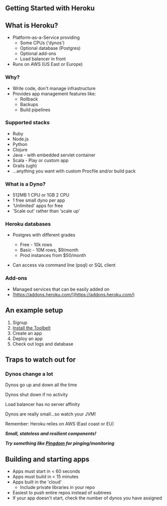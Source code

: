 ## Getting Started with Heroku



## What is Heroku?
- Platform-as-a-Service providing
   - Some CPUs ('dynos')
   - Optional database (Postgres)
   - Optional add-ons
   - Load balancer in front
- Runs on AWS (US East or Europe)


### Why?
- Write code, don't manage infrastructure
- Provides app management features like:
   - Rollback
   - Backups
   - Build pipelines


### Supported stacks
- Ruby
- Node.js
- Python
- Clojure
- Java - with embedded servlet container
- Scala - Play or custom app
- Grails (ugh)
- ...anything you want with custom Procfile and/or build pack


### What is a Dyno?
- 512MB 1 CPU or 1GB 2 CPU
- 1 free small dyno per app
- 'Unlimited' apps for free
- 'Scale out' rather than 'scale up'


### Heroku databases
- Postgres with different grades
   - Free - 10k rows
   - Basic - 10M rows, $9/month
   - Prod instances from $50/month

- Can access via command line (psql) or SQL client


### Add-ons
- Managed services that can be easily added on
- [https://addons.heroku.com/](https://addons.heroku.com/)



## An example setup
1. Signup
2. [Install the Toolbelt](https://toolbelt.heroku.com)
3. Create an app
4. Deploy an app
5. Check out logs and database



## Traps to watch out for


### Dynos change a lot
Dynos go up and down all the time

Dynos shut down if no activity

Load balancer has no server affinity

Dynos are really small...so watch your JVM!

Remember: Heroku relies on AWS (East coast or EU)

**_Small, stateless and resilient components!_**

**_Try something like [Pingdom](https://www.pingdom.com) for pinging/monitoring_**


## Building and starting apps
- Apps must start in < 60 seconds
- Apps must build in < 15 minutes
- Apps built in the 'cloud'
   - Include private libraries in your repo
- Easiest to push entire repos instead of subtrees
- If your app doesn't start, check the number of dynos you have assigned

